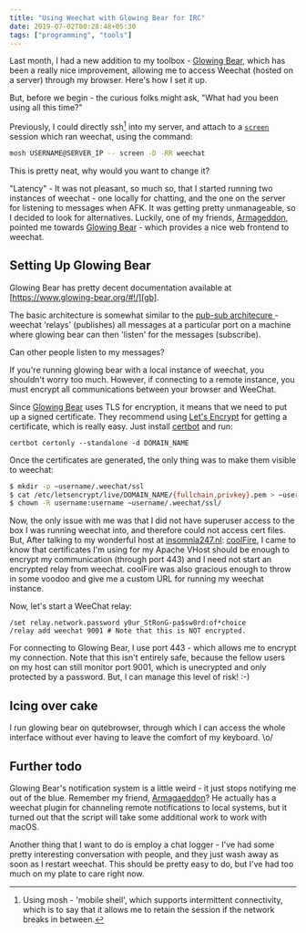 ```yaml
---
title: "Using Weechat with Glowing Bear for IRC"
date: 2019-07-02T00:28:48+05:30
tags: ["programming", "tools"]
---
```


Last month, I had a new addition to my toolbox - [Glowing
Bear][gb], which has been a really nice improvement, allowing me to access
Weechat (hosted on a server) through my browser. Here's how I set it up.

But, before we begin - the curious folks might ask, "What had you been using
all this time?"

Previously, I could directly ssh[^1] into my server, and attach to a
[`screen`][screen] session which ran weechat, using the command:

[^1]: Using mosh - 'mobile shell', which supports intermittent connectivity,
which is to say that it allows me to retain the session if the network breaks in
between.

```sh
mosh USERNAME@SERVER_IP -- screen -D -RR weechat
```

This is pretty neat, why would you want to change it?

"Latency"  -  It was not pleasant, so much so, that I started running two
instances of weechat - one locally for chatting, and the one on the server for
listening to messages when AFK. It was getting pretty unmanageable, so I decided
to look for alternatives. Luckily, one of my friends, [Armageddon][armageddon],
pointed me towards [Glowing Bear][gb] - which provides a nice web frontend to
weechat.

## Setting Up Glowing Bear

Glowing Bear has pretty decent documentation available at
[https://www.glowing-bear.org/#!/][gb].

The basic architecture is somewhat similar to the [ pub-sub architecure
][pubsub] - weechat 'relays' (publishes) all messages at a particular port on
a machine where glowing bear can then 'listen' for the messages (subscribe).

Can other people listen to my messages?

If you're running glowing bear with a local instance of weechat, you shouldn't
worry too much. However, if connecting to a remote instance, you must encrypt
all communications between your browser and WeeChat.

Since [Glowing Bear][gb] uses TLS for encryption, it means that we need to put
up a signed certificate. They recommend using [Let's Encrypt][letsencrypt] for
getting a certificate, which is really easy. Just install [certbot][certbot] and
run:

```
certbot certonly --standalone -d DOMAIN_NAME
```

Once the certificates are generated, the only thing was to make them
visible to weechat:

```bash
$ mkdir -p ~username/.weechat/ssl
$ cat /etc/letsencrypt/live/DOMAIN_NAME/{fullchain,privkey}.pem > ~username/.weechat/ssl/relay.pem
$ chown -R username:username ~username/.weechat/ssl/
```

Now, the only issue with me was that I did not have superuser access to the box
I was running weechat into, and therefore could not access cert files. But,
After talking to my wonderful host at [insomnia247.nl][insomnia]:
[coolFire][cF], I came to know that certificates I'm using for my Apache VHost
should be enough to encrypt my communication (through port 443) and I need not
start an encrypted relay from weechat. coolFire was also gracious enough to
throw in some voodoo and give me a custom URL for running my weechat instance.

Now, let's start a WeeChat relay:

```
/set relay.network.password y0ur_StRonG-pa$sw0rd:of*choice
/relay add weechat 9001 # Note that this is NOT encrypted.
```

For connecting to Glowing Bear, I use port 443 - which allows me to encrypt my
connection. Note that this isn't entirely safe, because the fellow users on my
host can still monitor port 9001, which is unecrypted and only protected by a
password. But, I can manage this level of risk! :-)

## Icing over cake

I run glowing bear on qutebrowser, through which I can access the whole interface
without ever having to leave the comfort of my keyboard. \o/

## Further todo

Glowing Bear's notification system is a little weird - it just stops notifying
me out of the blue. Remember my friend, [Armagaeddon][armageddon]? He actually
has a weechat plugin for channeling remote notifications to local systems, but
it turned out that the script will take some additional work to work with macOS.

Another thing that I want to do is employ a chat logger - I've had some pretty
interesting conversation with people, and they just wash away as soon as I
restart weechat. This should be pretty easy to do, but I've had too much on my
plate to care right now.

[armageddon]: https://blog.lazkani.io/about_me/
[gb]:  https://www.glowing-bear.org/#!/
[insomnia]: https://wwww.insomnia247.nl
[letsencrypt]: https://letsencrypt.org/
[certbot]: https://certbot.eff.org/
[cF]: https://git.insomnia247.nl/coolfire
[screen]: https://www.gnu.org/software/screen/
[pubsub]: https://en.wikipedia.org/wiki/Publish%E2%80%93subscribe_pattern
